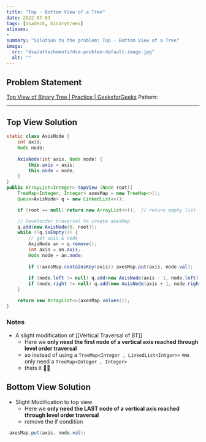```yaml
---
title: "Top - Bottom View of a Tree"
date: 2022-07-03
tags: [dsadeck, binarytrees]
aliases:
- 
summary: "Solution to the problem: Top - Bottom View of a Tree"
image:
  src: "dsa/attachments/dsa-problem-default-image.jpg"
  alt: ""
---
```


## Problem Statement
[Top View of Binary Tree | Practice | GeeksforGeeks](https://practice.geeksforgeeks.org/problems/top-view-of-binary-tree/1)
Pattern: 

---

## Top View Solution
``` java
static class AxisNode {
	int axis;
	Node node;
	
	AxisNode(int axis, Node node) {
		this.axis = axis;
		this.node = node;
	}
}
public ArrayList<Integer> topView (Node root){
	TreeMap<Integer, Integer> axesMap = new TreeMap<>();
	Queue<AxisNode> q = new LinkedList<>();

	if (root == null) return new ArrayList<>();  // return empty list

	// levelorder traversal to create axesMap
	q.add(new AxisNode(0, root));
	while (!q.isEmpty()) {
		// get axis & node
		AxisNode an = q.remove();
		int axis = an.axis;
		Node node = an.node;
		
		if (!axesMap.containsKey(axis)) axesMap.put(axis, node.val);
	
		if (node.left != null) q.add(new AxisNode(axis - 1, node.left));
		if (node.right != null) q.add(new AxisNode(axis + 1, node.right));
	}

	return new ArrayList<>(axesMap.values());
}
```

### Notes
- A slight modification of [[Vertical Traversal of BT]]
	- Here we **only need the first node of a vertical axis reached through level order traversal**
	- so instead of using a `TreeMap<Integer , LinkedList<Intger>>` we only need a `TreeMap<Integer , Integer>`
	- thats it 🤷‍♂️

## Bottom View Solution
- Slight Modification to top view
	- Here we **only need the LAST node of a vertical axis reached through level order traversal**
	- remove the if condition
``` java
 axesMap.put(axis, node.val);
```
